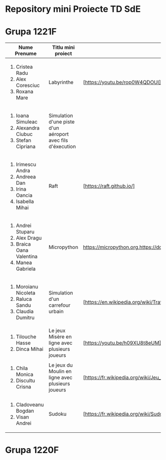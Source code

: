 Repository mini Proiecte TD SdE
=====
Grupa 1221F
===========

| Nume Prenume | Titlu mini proiect | Repository Github | 
|--------------|--------------------|-------------------|
|<ol><li>Cristea Radu</li><li>Alex Coresciuc </li><li>Roxana Mare</ol> | Labyrinthe |[https://youtu.be/rop0W4QDOUI] 🎥 🇬🇧 [https://youtu.be/kF7KlThoT9w] 🎥 🇬🇧  [https://github.com/mikepound/mazesolving] |
|<ol><li>Ioana Simuleac </li><li>Alexandra Ciubuc</li><li>Stefan Cipriana</ol>| Simulation d'une piste d'un aéroport avec fils d'éxecution| |
|<ol><li>Irimescu Andra </li><li>Andreea Dan</li><li>Irina Oancia</li><li>Isabella Mihai </li></ol> |Raft|[https://raft.github.io/]|
|<ol><li>Andrei Stuparu </li><li>Alex Dragu</li><li>Braica Oana Valentina </li><li>Manea Gabriela</ol>|Micropython|https://micropython.org,https://docs.micropython.org/en/latest/esp8266/esp8266/tutorial/intro.html,https://github.com/micropython/micropython/tree/master/esp8266|
|<ol><li>Moroianu Nicoleta</li><li>Raluca Sandu </li><li>Claudia Dumitru </li></ol>|Simulation d'un carrefour urbain|[https://en.wikipedia.org/wiki/Traffic_simulation]|
|<ol><li>Tilouche Hasse</li><li>Dinca Mihai </li></ol>|Le jeux Misère en ligne avec plusieurs joueurs|[https://youtu.be/h09XU8t8eUM] 🎥 🇬🇧|
|<ol><li>Chila Monica</li><li>Discultu Crisna</li></ol>|Le jeux du Moulin en ligne avec plusieurs joueurs|[https://fr.wikipedia.org/wiki/Jeu_du_moulin]|
|<ol><li>Cladoveanu Bogdan</li><li>Visan Andrei</li></ol>|Sudoku|[https://fr.wikipedia.org/wiki/Sudoku], [https://github.com/adafruit/Python-Thermal-Printer/blob/master/sudoku-txt.py]|
Grupa 1220F
===========
